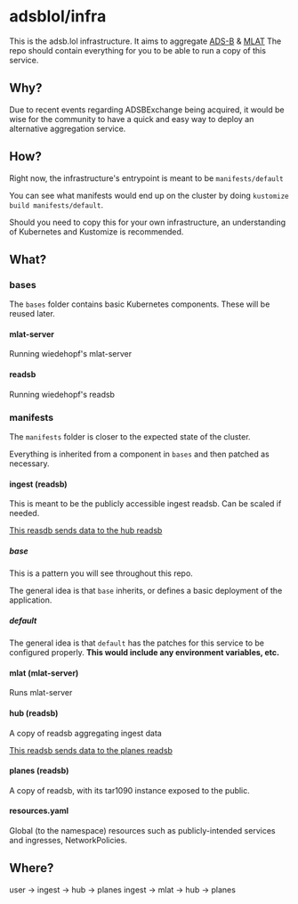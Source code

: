 # adsblol/infra

This is the adsb.lol infrastructure.
It aims to aggregate [ADS-B](https://github.com/wiedehopf/readsb) & [MLAT](https://github.com/wiedehopf/mlat-server)
The repo should contain everything for you to be able to run a copy of this service.

## Why?

Due to recent events regarding ADSBExchange being acquired, it would be wise for the community to have a quick and easy way to deploy an alternative aggregation service.

## How?

Right now, the infrastructure's entrypoint is meant to be `manifests/default`

You can see what manifests would end up on the cluster by doing `kustomize build manifests/default`.

Should you need to copy this for your own infrastructure, an understanding of Kubernetes and Kustomize is recommended.

## What?

### bases
The `bases` folder contains basic Kubernetes components. These will be reused later.

#### mlat-server
Running wiedehopf's mlat-server

#### readsb
Running wiedehopf's readsb

### manifests
The `manifests` folder is closer to the expected state of the cluster.

Everything is inherited from a component in `bases` and then patched as necessary.

#### ingest (readsb)
This is meant to be the publicly accessible ingest readsb. Can be scaled if needed.

[This reasdb sends data to the hub readsb](manifests/ingest/default/kustomization.yaml#L10-15)

##### base
This is a pattern you will see throughout this repo.

The general idea is that `base` inherits, or defines a basic deployment of the application.

##### default
The general idea is that `default` has the patches for this service to be configured properly.
**This would include any environment variables, etc.**

#### mlat (mlat-server)
Runs mlat-server

#### hub (readsb)
A copy of readsb aggregating ingest data

[This readsb sends data to the planes readsb](manifests/hub/default/kustomization.yaml#L8-13)

#### planes (readsb)
A copy of readsb, with its tar1090 instance exposed to the public.

#### resources.yaml
Global (to the namespace) resources such as publicly-intended services and ingresses, NetworkPolicies.


## Where?
user -> ingest -> hub -> planes
ingest -> mlat -> hub -> planes
